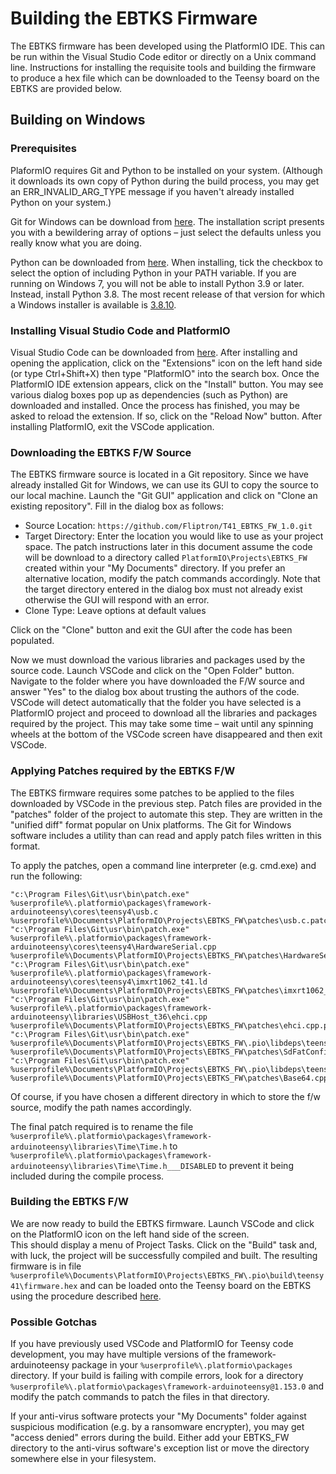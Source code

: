 # Building the EBTKS Firmware

The EBTKS firmware has been developed using the PlatformIO IDE.  This can be run within the Visual Studio Code editor or directly on a Unix command line.  Instructions for installing the requisite tools and building the firmware to produce a hex file which can be downloaded to the Teensy board on the EBTKS are provided below.

## Building on Windows

### Prerequisites

PlaformIO requires Git and Python to be installed on your system.  (Although it downloads its own copy of Python during the build process, you may get an ERR_INVALID_ARG_TYPE message if you haven't already installed Python on your system.)

Git for Windows can be download from [here](https://git-scm.com/download/win).  The installation script presents you with a bewildering array of options – just select the defaults unless you really know what you are doing.

Python can be downloaded from [here](https://www.python.org/downloads/windows/).  When installing, tick the checkbox to select the option of including Python in your PATH variable.  If you are running on Windows 7, you will not be able to install Python 3.9 or later.  Instead, install Python 3.8.  The most recent release of that version for which a Windows installer is available is [3.8.10](https://www.python.org/ftp/python/3.8.10/python-3.8.10-amd64.exe).  

### Installing Visual Studio Code and PlatformIO

Visual Studio Code can be downloaded from [here](https://code.visualstudio.com/download).  After installing and opening the application, click on the "Extensions" icon on the left hand side (or type Ctrl+Shift+X) then type "PlatformIO" into the search box.  Once the PlatformIO IDE extension appears, click on the "Install" button.  You may see various dialog boxes pop up as dependencies (such as Python) are downloaded and installed.  Once the process has finished, you may be asked to reload the extension.  If so, click on the "Reload Now" button.  After installing PlatformIO, exit the VSCode application.

### Downloading the EBTKS F/W Source

The EBTKS firmware source is located in a Git repository.  Since we have already installed Git for Windows, we can use its GUI to copy the source to our local machine.  Launch the "Git GUI" application and click on "Clone an existing repository".  Fill in the dialog box as follows:

- Source Location: `https://github.com/Fliptron/T41_EBTKS_FW_1.0.git`
- Target Directory: Enter the location you would like to use as your project space.  The patch instructions later in this document assume the code will be download to a directory called `PlatformIO\Projects\EBTKS_FW` created within your "My Documents" directory.  If you prefer an alternative location, modify the patch commands accordingly.  Note that the target directory entered in the dialog box must not already exist otherwise the GUI will respond with an error.
- Clone Type: Leave options at default values

Click on the "Clone" button and exit the GUI after the code has been populated.

Now we must download the various libraries and packages used by the source code.  Launch VSCode and click on the "Open Folder" button.  Navigate to the folder where you have downloaded the F/W source and answer "Yes" to the dialog box about trusting the authors of the code.  VSCode will detect automatically that the folder you have selected is a PlatformIO project and proceed to download all the libraries and packages required by the project.  This may take some time – wait until any spinning wheels at the bottom of the VSCode screen have disappeared and then exit VSCode.

### Applying Patches required by the EBTKS F/W

The EBTKS firmware requires some patches to be applied to the files downloaded by VSCode in the previous step.  Patch files are provided in the "patches" folder of the project to automate this step.  They are written in the "unified diff" format popular on Unix platforms.  The Git for Windows software includes a utility than can read and apply patch files written in this format.

To apply the patches, open a command line interpreter (e.g. cmd.exe) and run the following:
```console
"c:\Program Files\Git\usr\bin\patch.exe" %userprofile%\.platformio\packages\framework-arduinoteensy\cores\teensy4\usb.c %userprofile%\Documents\PlatformIO\Projects\EBTKS_FW\patches\usb.c.patch
"c:\Program Files\Git\usr\bin\patch.exe" %userprofile%\.platformio\packages\framework-arduinoteensy\cores\teensy4\HardwareSerial.cpp %userprofile%\Documents\PlatformIO\Projects\EBTKS_FW\patches\HardwareSerial.cpp.patch
"c:\Program Files\Git\usr\bin\patch.exe" %userprofile%\.platformio\packages\framework-arduinoteensy\cores\teensy4\imxrt1062_t41.ld %userprofile%\Documents\PlatformIO\Projects\EBTKS_FW\patches\imxrt1062_t41.ld.patch
"c:\Program Files\Git\usr\bin\patch.exe" %userprofile%\.platformio\packages\framework-arduinoteensy\libraries\USBHost_t36\ehci.cpp %userprofile%\Documents\PlatformIO\Projects\EBTKS_FW\patches\ehci.cpp.patch
"c:\Program Files\Git\usr\bin\patch.exe" %userprofile%\Documents\PlatformIO\Projects\EBTKS_FW\.pio\libdeps\teensy41\SdFat\src\SdFatConfig.h %userprofile%\Documents\PlatformIO\Projects\EBTKS_FW\patches\SdFatConfig.h.patch
"c:\Program Files\Git\usr\bin\patch.exe" %userprofile%\Documents\PlatformIO\Projects\EBTKS_FW\.pio\libdeps\teensy41\Base64\src\Base64.cpp %userprofile%\Documents\PlatformIO\Projects\EBTKS_FW\patches\Base64.cpp.patch
```
Of course, if you have chosen a different directory in which to store the f/w source, modify the path names accordingly.

The final patch required is to rename the file `%userprofile%\.platformio\packages\framework-arduinoteensy\libraries\Time\Time.h` to `%userprofile%\.platformio\packages\framework-arduinoteensy\libraries\Time\Time.h___DISABLED` to prevent it being included during the compile process.

### Building the EBTKS F/W

We are now ready to build the EBTKS firmware.  Launch VSCode and click on the PlatformIO icon on the left hand side of the screen.  
This should display a menu of Project Tasks.  Click on the "Build" task and, with luck, the project will be successfully compiled and built.  The resulting firmware is in file `%userprofile%\Documents\PlatformIO\Projects\EBTKS_FW\.pio\build\teensy41\firmware.hex` and can be loaded onto the Teensy board on the EBTKS using the procedure described [here](http://www.fliptronics.com/EBTKS/Updating_the_EBTKS_Firmware.html#updating-the-ebtks-firmware).

### Possible Gotchas

If you have previously used VSCode and PlatformIO for Teensy code development, you may have multiple versions of the framework-arduinoteensy package in your `%userprofile%\.platformio\packages` directory.  If your build is failing with compile errors, look for a directory `%userprofile%\.platformio\packages\framework-arduinoteensy@1.153.0` and modify the patch commands to patch the files in that directory.

If your anti-virus software protects your "My Documents" folder against suspicious modification (e.g. by a ransomware encrypter), you may get "access denied" errors during the build.  Either add your EBTKS_FW directory to the anti-virus software's exception list or move the directory somewhere else in your filesystem.